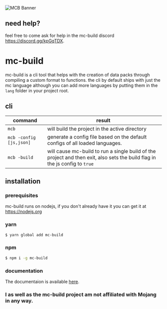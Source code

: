 <img src="https://raw.githubusercontent.com/IanSSenne/mcbuild/master/assets/MCB%20Title%20B.png" alt="MCB Banner"/>

## need help?

feel free to come ask for help in the mc-build discord https://discord.gg/kpGqTDX.

# mc-build

mc-build is a cli tool that helps with the creation of data packs through compiling a custom format to functions. the cli by default ships with just the mc language although you can add more languages by putting them in the `lang` folder in your project root.

## cli

| command                 | result                                                                                                                      |
| ----------------------- | --------------------------------------------------------------------------------------------------------------------------- |
| `mcb`                   | will build the project in the active directory                                                                              |
| `mcb -config [js,json]` | generate a config file based on the default configs of all loaded languages.                                                |
| `mcb -build`            | will cause mc-build to run a single build of the project and then exit, also sets the build flag in the js config to `true` |

## installation

### prerequisites

mc-build runs on nodejs, if you don't already have it you can get it at https://nodejs.org

### yarn

```bash
$ yarn global add mc-build
```

### npm

```bash
$ npm i -g mc-build
```

### documentation

The documentaion is available [here](https://www.notion.so/mc-build-docs-aefab309c8d3492982296abbb1853826 "Docs").

### I as well as the mc-build project am not affiliated with Mojang in any way.
